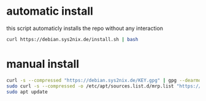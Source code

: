 # automatic install

this script automaticly installs the repo without any interaction

```bash
curl https://debian.sys2nix.de/install.sh | bash
```

# manual install

```bash
curl -s --compressed "https://debian.sys2nix.de/KEY.gpg" | gpg --dearmor | sudo tee /etc/apt/trusted.gpg.d/mrp.gpg >/dev/null
sudo curl -s --compressed -o /etc/apt/sources.list.d/mrp.list "https://debian.sys2nix.de/mrp.list"
sudo apt update
```
